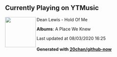 ## Currently Playing on YTMusic

[<img align="left" width="100" src="https://lh3.googleusercontent.com/owSnY-NluU6TbQ7PDePTTCZ00tfwSpsA7NjxE4HdP6KfdmIX1Oet7BvrwWmMzG9XJny2b3KHRM77ssQo">](https://music.youtube.com/channel/UCUC_Qp7oUMwi4BIN2XH6G7Q)

Dean Lewis - Hold Of Me

**Albums**: A Place We Knew

Last updated at 08/03/2020 16:25

#### Generated with [20chan/github-now](https://github.com/20chan/github-now)


<!--
**20chan/20chan** is a ✨ _special_ ✨ repository because its `README.md` (this file) appears on your GitHub profile.

Here are some ideas to get you started:

- 🔭 I’m currently working on ...
- 🌱 I’m currently learning ...
- 👯 I’m looking to collaborate on ...
- 🤔 I’m looking for help with ...
- 💬 Ask me about ...
- 📫 How to reach me: ...
- 😄 Pronouns: ...
- ⚡ Fun fact: ...
-->
